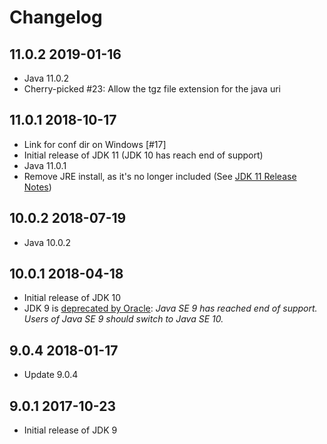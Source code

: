 # Changelog

## 11.0.2 2019-01-16

- Java 11.0.2
- Cherry-picked #23: Allow the tgz file extension for the java uri

## 11.0.1 2018-10-17
- Link for conf dir on Windows [#17]
- Initial release of JDK 11 (JDK 10 has reach end of support)
- Java 11.0.1
- Remove JRE install, as it's no longer included (See [JDK 11 Release Notes](https://www.oracle.com/technetwork/java/javase/11-relnote-issues-5012449.html))

## 10.0.2 2018-07-19
- Java 10.0.2

## 10.0.1 2018-04-18

- Initial release of JDK 10
- JDK 9 is [deprecated by Oracle](http://www.oracle.com/technetwork/java/javase/downloads/jdk9-downloads-3848520.html): *Java SE 9 has reached end of support. Users of Java SE 9 should switch to Java SE 10.*

## 9.0.4 2018-01-17

- Update 9.0.4

## 9.0.1 2017-10-23

- Initial release of JDK 9

